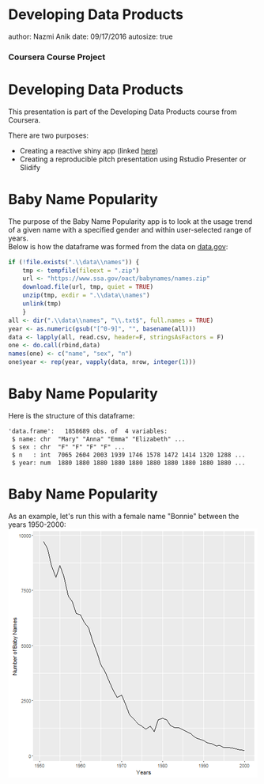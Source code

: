 Developing Data Products
========================================================
author: Nazmi Anik
date: 09/17/2016
autosize: true

### Coursera Course Project

Developing Data Products
========================================================
  
This presentation is part of the Developing Data Products course from Coursera.  
  
There are two purposes:

- Creating a reactive shiny app (linked [here](https://finishim.shinyapps.io/BabyNamesPopularity/))
- Creating a reproducible pitch presentation using Rstudio Presenter or Slidify

Baby Name Popularity
========================================================
  
The purpose of the Baby Name Popularity app is to look at the usage trend of a given name
with a specified gender and within user-selected range of years.  
Below is how the dataframe was formed from the data on [data.gov](https://catalog.data.gov/dataset/baby-names-from-social-security-card-applications-national-level-data):  

```r
if (!file.exists(".\\data\\names")) {
    tmp <- tempfile(fileext = ".zip")
    url <- "https://www.ssa.gov/oact/babynames/names.zip"
    download.file(url, tmp, quiet = TRUE)
    unzip(tmp, exdir = ".\\data\\names")
    unlink(tmp)
    }
all <- dir(".\\data\\names", "\\.txt$", full.names = TRUE)
year <- as.numeric(gsub("[^0-9]", "", basename(all))) 
data <- lapply(all, read.csv, header=F, stringsAsFactors = F) 
one <- do.call(rbind,data) 
names(one) <- c("name", "sex", "n")
one$year <- rep(year, vapply(data, nrow, integer(1))) 
```

Baby Name Popularity
========================================================

Here is the structure of this dataframe:  

```
'data.frame':	1858689 obs. of  4 variables:
 $ name: chr  "Mary" "Anna" "Emma" "Elizabeth" ...
 $ sex : chr  "F" "F" "F" "F" ...
 $ n   : int  7065 2604 2003 1939 1746 1578 1472 1414 1320 1288 ...
 $ year: num  1880 1880 1880 1880 1880 1880 1880 1880 1880 1880 ...
```

Baby Name Popularity
========================================================
  
As an example, let's run this with a female name "Bonnie" between the years 1950-2000:  
![plot of chunk plot](babynames-figure/plot-1.png)
